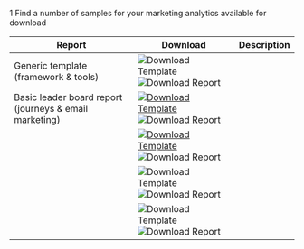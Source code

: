 1 Find a number of samples for your marketing analytics available for download

|Report|Download|Description|
| ----------------------- | ------------------ | ------------------------------- |
|Generic template (framework & tools) |![Download Template][DownloadTemplate] ![Download Report][DownloadReport]|   |
|Basic leader board report (journeys & email marketing)|[![Download Template][DownloadTemplate]]("https://github.com/microsoft/Dynamics-365-for-Marketing---Power-BI-Reporting/blob/master/PowerBI-Templates/MarketingAnalyzers%20-%20Journey%26Email%20Leaderboard.pbit") [![Download Report][DownloadReport]]("https://github.com/microsoft/Dynamics-365-for-Marketing---Power-BI-Reporting/blob/master/pbx%20files/MarketingAnalyzers%20-%20Journey%26Email%20Leaderboard.pbix")|   |
|   |[![Download Template][DownloadTemplate]][LeaderboardTemplate] ![Download Report][DownloadReport]|   |
|   |![Download Template][DownloadTemplate] ![Download Report][DownloadReport]|   |
|   |![Download Template][DownloadTemplate] ![Download Report][DownloadReport]|   |

[DownloadTemplate]: {{site.baseurl}}/images/IconDownloadTemplate30.png
[DownloadReport]: {{site.baseurl}}/images/IconDownloadReport30.png
[LeaderboardTemplate]: "https://github.com/microsoft/Dynamics-365-for-Marketing---Power-BI-Reporting/blob/master/PowerBI-Templates/MarketingAnalyzers%20-%20Journey%26Email%20Leaderboard.pbit"